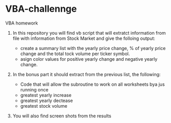 # VBA-challennge
VBA homework


1. In this repository you will find vb script that will extratct information from file with information from Stock Market and give the folloing output:
    -  create a summary list with the yearly price change, % of yearly price change and the total tock volume per ticker symbol.
    -  asign color values for positive yearly change and negative yearly change.

2. In the bonus part it should extract from the previous list, the following:
    - Code that will allow the subroutine to work on all worksheets bya jus running once
    - greatest yearly increase
    - greatest yearly dectease
    - greatest stock volume


3. You will also find screen shots from the results

